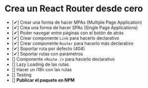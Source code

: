 # Crea un React Router desde cero

- [✔] Crear una forma de hacer MPAs (Multiple Page Application)
- [✔] Crea una forma de hacer SPAs (Single Page Applications)
- [✔] Poder navegar entre páginas con el botón de atrás
- [✔] Crear componente `Link` para hacerlo declarativo
- [✔] Crear componente `Router` para hacerlo más declarativo
- [✔] Soportar ruta por defecto (404)
- [✔] Soportar rutas con parámetros
- [] Componente `<Route />` para hacerlo declarativo
- [] Lazy Loading de las rutas
- [] Hacer un i18n con las rutas
- [] Testing
- [] **Publicar el paquete en NPM**

